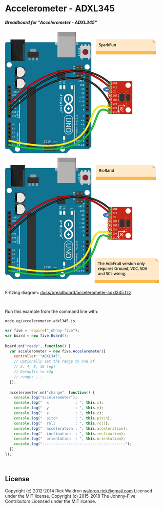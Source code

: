 <!--remove-start-->

# Accelerometer - ADXL345

<!--remove-end-->






##### Breadboard for "Accelerometer - ADXL345"



![docs/breadboard/accelerometer-adxl345.png](breadboard/accelerometer-adxl345.png)<br>

Fritzing diagram: [docs/breadboard/accelerometer-adxl345.fzz](breadboard/accelerometer-adxl345.fzz)

&nbsp;




Run this example from the command line with:
```bash
node eg/accelerometer-adxl345.js
```


```javascript
var five = require("johnny-five");
var board = new five.Board();

board.on("ready", function() {
  var accelerometer = new five.Accelerometer({
    controller: "ADXL345",
    // Optionally set the range to one of
    // 2, 4, 8, 16 (±g)
    // Defaults to ±2g
    // range: ...
  });

  accelerometer.on("change", function() {
    console.log("accelerometer");
    console.log("  x            : ", this.x);
    console.log("  y            : ", this.y);
    console.log("  z            : ", this.z);
    console.log("  pitch        : ", this.pitch);
    console.log("  roll         : ", this.roll);
    console.log("  acceleration : ", this.acceleration);
    console.log("  inclination  : ", this.inclination);
    console.log("  orientation  : ", this.orientation);
    console.log("--------------------------------------");
  });
});

```








&nbsp;

<!--remove-start-->

## License
Copyright (c) 2012-2014 Rick Waldron <waldron.rick@gmail.com>
Licensed under the MIT license.
Copyright (c) 2015-2018 The Johnny-Five Contributors
Licensed under the MIT license.

<!--remove-end-->

